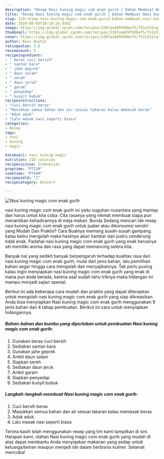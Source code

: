 ```yaml
---
description: "Resep Nasi kuning magic com enak gurih | Bahan Membuat Nasi kuning magic com enak gurih Yang Sempurna"
title: "Resep Nasi kuning magic com enak gurih | Bahan Membuat Nasi kuning magic com enak gurih Yang Sempurna"
slug: 119-resep-nasi-kuning-magic-com-enak-gurih-bahan-membuat-nasi-kuning-magic-com-enak-gurih-yang-sempurna
date: 2020-08-05T10:10:24.938Z
image: https://img-global.cpcdn.com/recipes/336faa4d9fb0bef5/751x532cq70/nasi-kuning-magic-com-enak-gurih-foto-resep-utama.jpg
thumbnail: https://img-global.cpcdn.com/recipes/336faa4d9fb0bef5/751x532cq70/nasi-kuning-magic-com-enak-gurih-foto-resep-utama.jpg
cover: https://img-global.cpcdn.com/recipes/336faa4d9fb0bef5/751x532cq70/nasi-kuning-magic-com-enak-gurih-foto-resep-utama.jpg
author: Rose Austin
ratingvalue: 3.6
reviewcount: 5
recipeingredient:
- " beras cuci bersih"
- " santan kara"
- " jahe geprek"
- " daun salam"
- " sereh"
- " daun jeruk"
- " garam"
- " penyedap"
- " kunyit bubuk"
recipeinstructions:
- "Cuci bersih beras"
- "Masukkan semua bahan dan air sesuai takaran kalau memasak beras"
- "Aduk aduk"
- "Lalu masak nasi seperti biasa"
categories:
- Resep
tags:
- nasi
- kuning
- magic

katakunci: nasi kuning magic 
nutrition: 218 calories
recipecuisine: Indonesian
preptime: "PT21M"
cooktime: "PT44M"
recipeyield: "2"
recipecategory: Dessert

---
```



![Nasi kuning magic com enak gurih](https://img-global.cpcdn.com/recipes/336faa4d9fb0bef5/751x532cq70/nasi-kuning-magic-com-enak-gurih-foto-resep-utama.jpg)


nasi kuning magic com enak gurih ini yaitu suguhan nusantara yang mantap dan harus untuk kita coba. Cita rasanya yang nikmat membuat siapa pun menantikan kehadirannya di meja makan.
Bunda Sedang mencari ide resep nasi kuning magic com enak gurih untuk jualan atau dikonsumsi sendiri yang Mudah Dan Praktis? Cara Buatnya memang susah-susah gampang. kalau keliru mengolah maka hasilnya akan hambar dan justru cenderung tidak enak. Padahal nasi kuning magic com enak gurih yang enak harusnya sih memiliki aroma dan rasa yang dapat memancing selera kita.



Banyak hal yang sedikit banyak berpengaruh terhadap kualitas rasa dari nasi kuning magic com enak gurih, mulai dari jenis bahan, lalu pemilihan bahan segar hingga cara mengolah dan menyajikannya. Tak perlu pusing kalau ingin menyiapkan nasi kuning magic com enak gurih yang enak di mana pun anda berada, karena asal sudah tahu triknya maka hidangan ini mampu menjadi sajian spesial.


Berikut ini ada beberapa cara mudah dan praktis yang dapat diterapkan untuk mengolah nasi kuning magic com enak gurih yang siap dikreasikan. Anda bisa menyiapkan Nasi kuning magic com enak gurih menggunakan 9 jenis bahan dan 4 tahap pembuatan. Berikut ini cara untuk menyiapkan hidangannya.

<!--inarticleads1-->

##### Bahan-bahan dan bumbu yang diperlukan untuk pembuatan Nasi kuning magic com enak gurih:

1. Gunakan  beras cuci bersih
1. Sediakan  santan kara
1. Gunakan  jahe geprek
1. Ambil  daun salam
1. Siapkan  sereh
1. Sediakan  daun jeruk
1. Ambil  garam
1. Siapkan  penyedap
1. Sediakan  kunyit bubuk




<!--inarticleads2-->

##### Langkah-langkah membuat Nasi kuning magic com enak gurih:

1. Cuci bersih beras
1. Masukkan semua bahan dan air sesuai takaran kalau memasak beras
1. Aduk aduk
1. Lalu masak nasi seperti biasa




Terima kasih telah menggunakan resep yang tim kami tampilkan di sini. Harapan kami, olahan Nasi kuning magic com enak gurih yang mudah di atas dapat membantu Anda menyiapkan makanan yang sedap untuk keluarga/teman maupun menjadi ide dalam berbisnis kuliner. Selamat mencoba!
